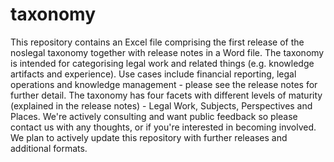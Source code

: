 # taxonomy
This repository contains an Excel file comprising the first release of the noslegal taxonomy together with release notes in a Word file.
The taxonomy is intended for categorising legal work and related things (e.g. knowledge artifacts and experience).
Use cases include financial reporting, legal operations and knowledge management - please see the release notes for further detail.
The taxonomy has four facets with different levels of maturity (explained in the release notes) - Legal Work, Subjects, Perspectives and Places.
We're actively consulting and want public feedback so please contact us with any thoughts, or if you're interested in becoming involved.
We plan to actively update this repository with further releases and additional formats.
